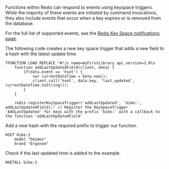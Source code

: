 Functions within Redis can respond to events using keyspace triggers. While the majority of these events are initiated by command invocations, they also include events that occur when a key expires or is removed from the database.

For the full list of supported events, see the [Redis Key Space notifications page](https://redis.io/docs/manual/keyspace-notifications/#events-generated-by-different-commands/?utm_source=redis\&utm_medium=app\&utm_campaign=redisinsight_triggers_and_functions_guide).

The following code creates a new key space trigger that adds a new field to a hash with the latest update time. 

```redis Load keyspace example
TFUNCTION LOAD REPLACE "#!js name=myFirstLibrary api_version=1.0\n 
    function addLastUpdatedField(client, data) {
        if(data.event == 'hset') {
            var currentDateTime = Date.now();
            client.call('hset', data.key, 'last_updated', currentDateTime.toString());
        }
    } 

    redis.registerKeySpaceTrigger('addLastUpdated', 'bike:', addLastUpdatedField);" // Register the KeySpaceTrigger 'AddLastUpdated' for keys with the prefix 'bike:' with a callback to the function 'addLastUpdatedField'
```

Add a new hash with the required prefix to trigger our function.

```redis Create an example hash
HSET bike:1
    model "Deimos"
    brand "Ergonom"
```

Check if the last updated time is added to the example.

```redis View result
HGETALL bike:1
```
